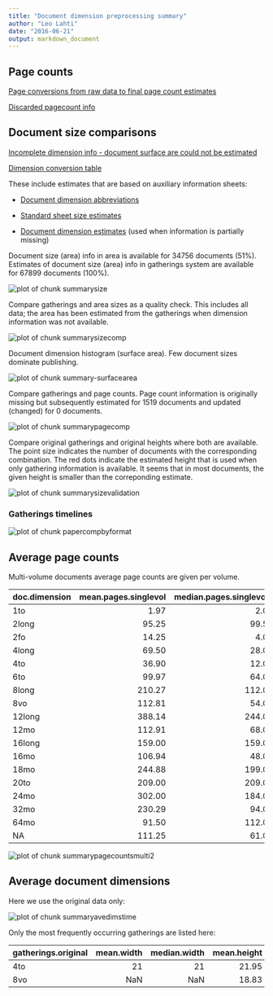 ```yaml
---
title: "Document dimension preprocessing summary"
author: "Leo Lahti"
date: "2016-06-21"
output: markdown_document
---
```



## Page counts

[Page conversions from raw data to final page count estimates](output.tables/pagecount_conversion_nontrivial.csv)

<!--[Page conversions from raw data to final page count estimates with volume info](output.tables/page_conversion_table_full.csv)-->

[Discarded pagecount info](output.tables/pagecount_discarded.csv)



## Document size comparisons

[Incomplete dimension info - document surface are could not be estimated](output.tables/physical_dimension_incomplete.csv)

[Dimension conversion table](output.tables/conversions_physical_dimension.csv)


These include estimates that are based on auxiliary information sheets:

  * [Document dimension abbreviations](https://github.com/rOpenGov/bibliographica/blob/master/inst/extdata/document_size_abbreviations.csv)

  * [Standard sheet size estimates](https://github.com/rOpenGov/bibliographica/blob/master/inst/extdata/sheetsizes.csv)

  * [Document dimension estimates](https://github.com/rOpenGov/bibliographica/blob/master/inst/extdata/documentdimensions.csv) (used when information is partially missing)


  
<!--[Discarded dimension info](output.tables/dimensions_discarded.csv)-->

Document size (area) info in area is available for 34756 documents (51%). Estimates of document size (area) info in gatherings system are available for 67899 documents (100%). 

![plot of chunk summarysize](figure/summarysize-1.png)


Compare gatherings and area sizes as a quality check. This includes all data; the area has been estimated from the gatherings when dimension information was not available.

![plot of chunk summarysizecomp](figure/summarysizecomp-1.png)

Document dimension histogram (surface area). Few document sizes dominate publishing.

![plot of chunk summary-surfacearea](figure/summary-surfacearea-1.png)


Compare gatherings and page counts. Page count information is originally missing but subsequently estimated for 1519 documents and updated (changed) for 0 documents. 


![plot of chunk summarypagecomp](figure/summarypagecomp-1.png)

Compare original gatherings and original heights where both are available. The point size indicates the number of documents with the corresponding combination. The red dots indicate the estimated height that is used when only gathering information is available. It seems that in most documents, the given height is smaller than the correponding estimate.

![plot of chunk summarysizevalidation](figure/summarysizevalidation-1.png)

### Gatherings timelines

![plot of chunk papercompbyformat](figure/papercompbyformat-1.png)

## Average page counts 

Multi-volume documents average page counts are given per volume.


|doc.dimension | mean.pages.singlevol| median.pages.singlevol| n.singlevol|mean.pages.multivol |median.pages.multivol | n.multivol| mean.pages.issue| median.pages.issue| n.issue|
|:-------------|--------------------:|----------------------:|-----------:|:-------------------|:---------------------|----------:|----------------:|------------------:|-------:|
|1to           |                 1.97|                    2.0|         473|NA                  |NA                    |         NA|               NA|                 NA|      NA|
|2long         |                95.25|                   99.5|           4|NA                  |NA                    |         NA|            47.00|               47.0|       1|
|2fo           |                14.25|                    4.0|        2604|NA                  |NA                    |         NA|            19.58|               18.0|     407|
|4long         |                69.50|                   28.0|         206|NA                  |NA                    |         NA|            23.41|               19.0|     148|
|4to           |                36.90|                   12.0|       15229|NA                  |NA                    |         NA|            20.39|               18.0|    7116|
|6to           |                99.97|                   64.0|          29|NA                  |NA                    |         NA|            20.92|               13.0|      12|
|8long         |               210.27|                  112.0|          99|NA                  |NA                    |         NA|            24.80|               24.0|      15|
|8vo           |               112.81|                   54.0|        6701|NA                  |NA                    |         NA|            24.57|               24.0|    2944|
|12long        |               388.14|                  244.0|           7|NA                  |NA                    |         NA|               NA|                 NA|      NA|
|12mo          |               112.91|                   68.0|        3213|NA                  |NA                    |         NA|            29.79|               28.0|    1292|
|16long        |               159.00|                  159.0|           1|NA                  |NA                    |         NA|               NA|                 NA|      NA|
|16mo          |               106.94|                   48.0|        1652|NA                  |NA                    |         NA|            30.31|               32.0|     804|
|18mo          |               244.88|                  199.0|           8|NA                  |NA                    |         NA|            44.00|               44.0|       1|
|20to          |               209.00|                  209.0|           1|NA                  |NA                    |         NA|               NA|                 NA|      NA|
|24mo          |               302.00|                  184.0|          12|NA                  |NA                    |         NA|            32.00|               32.0|       1|
|32mo          |               230.29|                   94.0|          56|NA                  |NA                    |         NA|            24.17|               23.5|      12|
|64mo          |                91.50|                  112.0|           8|NA                  |NA                    |         NA|            24.00|               24.0|       1|
|NA            |               111.25|                   61.0|       37596|NA                  |NA                    |         NA|            24.85|               23.0|   14234|


![plot of chunk summarypagecountsmulti2](figure/summarypagecountsmulti2-1.png)


## Average document dimensions 

Here we use the original data only:

![plot of chunk summaryavedimstime](figure/summaryavedimstime-1.png)




Only the most frequently occurring gatherings are listed here:


|gatherings.original | mean.width| median.width| mean.height| median.height|  n|
|:-------------------|----------:|------------:|-----------:|-------------:|--:|
|4to                 |         21|           21|       21.95|         21.95| 19|
|8vo                 |        NaN|          NaN|       18.83|         18.83| 12|

